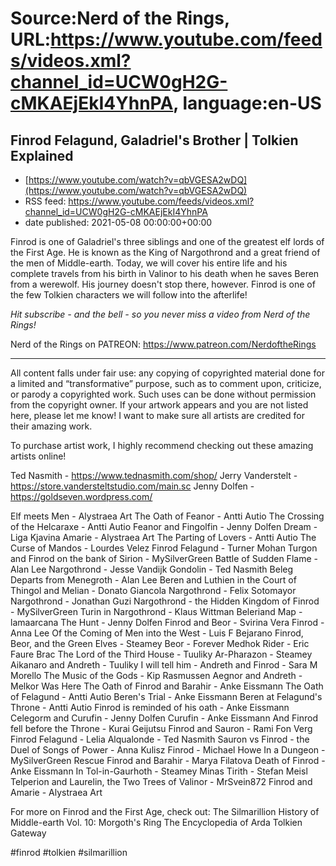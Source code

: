 # Source:Nerd of the Rings, URL:https://www.youtube.com/feeds/videos.xml?channel_id=UCW0gH2G-cMKAEjEkI4YhnPA, language:en-US

## Finrod Felagund, Galadriel's Brother | Tolkien Explained
 - [https://www.youtube.com/watch?v=qbVGESA2wDQ](https://www.youtube.com/watch?v=qbVGESA2wDQ)
 - RSS feed: https://www.youtube.com/feeds/videos.xml?channel_id=UCW0gH2G-cMKAEjEkI4YhnPA
 - date published: 2021-05-08 00:00:00+00:00

Finrod is one of Galadriel's three siblings and one of the greatest elf lords of the First Age.  He is known as the King of Nargothrond and a great friend of the men of Middle-earth.  Today, we will cover his entire life and his complete travels from his birth in Valinor to his death when he saves Beren from a werewolf.  His journey doesn't stop there, however.  Finrod is one of the few Tolkien characters we will follow into the afterlife!

*Hit subscribe - and the bell - so you never miss a video from Nerd of the Rings!*  

Nerd of the Rings on PATREON: https://www.patreon.com/NerdoftheRings

-------------- 
All content falls under fair use: any copying of copyrighted material done for a limited and “transformative” purpose, such as to comment upon, criticize, or parody a copyrighted work. Such uses can be done without permission from the copyright owner.   If your artwork appears and you are not listed here, please let me know! I want to make sure all artists are credited for their amazing work.

To purchase artist work, I highly recommend checking out these amazing artists online!

Ted Nasmith - https://www.tednasmith.com/shop/
Jerry Vanderstelt - https://store.vandersteltstudio.com/main.sc
Jenny Dolfen - https://goldseven.wordpress.com/

Elf meets Men - Alystraea Art
The Oath of Feanor - Antti Autio
The Crossing of the Helcaraxe - Antti Autio
Feanor and Fingolfin - Jenny Dolfen
Dream - Liga Kjavina
Amarie - Alystraea Art
The Parting of Lovers - Antti Autio
The Curse of Mandos - Lourdes Velez
Finrod Felagund - Turner Mohan
Turgon and Finrod on the bank of Sirion - MySilverGreen
Battle of Sudden Flame - Alan Lee
Nargothrond - Jesse Vandijk
Gondolin - Ted Nasmith
Beleg Departs from Menegroth - Alan Lee
Beren and Luthien in the Court of Thingol and Melian - Donato Giancola
Nargothrond - Felix Sotomayor
Nargothrond - Jonathan Guzi
Nargothrond - the Hidden Kingdom of Finrod - MySilverGreen
Turin in Nargothrond - Klaus Wittman
Beleriand Map - lamaarcana
The Hunt - Jenny Dolfen
Finrod and Beor - Svirina Vera
Finrod - Anna Lee
Of the Coming of Men into the West - Luis F Bejarano
Finrod, Beor, and the Green Elves - Steamey
Beor - Forever Medhok
Rider - Eric Faure Brac
The Lord of the Third House - Tuuliky
Ar-Pharazon - Steamey
Aikanaro and Andreth - Tuuliky
I will tell him - Andreth and Finrod - Sara M Morello
The Music of the Gods - Kip Rasmussen
Aegnor and Andreth - Melkor Was Here
The Oath of Finrod and Barahir - Anke Eissmann
The Oath of Felagund - Antti Autio
Beren's Trial - Anke Eissmann
Beren at Felagund's Throne - Antti Autio
Finrod is reminded of his oath - Anke Eissmann
Celegorm and Curufin - Jenny Dolfen
Curufin - Anke Eissmann
And Finrod fell before the Throne - Kurai Geijutsu
Finrod and Sauron - Rami Fon Verg
Finrod Felagund - Lelia
Alqualonde - Ted Nasmith
Sauron vs Finrod - the Duel of Songs of Power - Anna Kulisz
Finrod - Michael Howe
In a Dungeon - MySilverGreen
Rescue Finrod and Barahir - Marya Filatova
Death of Finrod - Anke Eissmann
In Tol-in-Gaurhoth - Steamey
Minas Tirith - Stefan Meisl
Telperion and Laurelin, the Two Trees of Valinor - MrSvein872
Finrod and Amarie - Alystraea Art

For more on Finrod and the First Age, check out:
The Silmarillion
History of Middle-earth Vol. 10: Morgoth's Ring
The Encyclopedia of Arda
Tolkien Gateway

#finrod #tolkien #silmarillion

